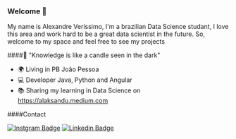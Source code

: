### Welcome 👋

My name is Alexandre Veríssimo, I'm a brazilian Data Science studant, I love this area and work hard to be a great data scientist in the future.
So, welcome to my space and feel free to see my projects

####🧠 "Knowledge is like a candle seen in the dark"

- 🌍 Living in PB João Pessoa 
- 💻 Developer Java, Python and Angular
- 📚 Sharing my learning in Data Science on https://alaksandu.medium.com

####Contact

[![Instgram Badge](https://img.shields.io/badge/-Instgram-red?style=flat-square&logo=Instagram&logoColor=white&link=https://www.instagram.com/alex_amota/)](https://www.instagram.com/alex_amota/) [![Linkedin Badge](https://img.shields.io/badge/-Linkedin-blue?style=flat-square&logo=Linkedin&logoColor=white&link=https://www.linkedin.com/in/alexandre-de-araujo-verissimo-mota-278a82101/)](https://www.linkedin.com/in/alexandre-de-araujo-verissimo-mota-278a82101/) 

